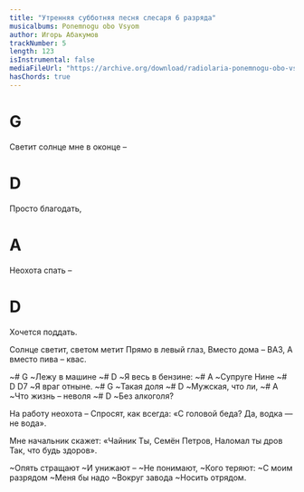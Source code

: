 ```yaml
---
title: "Утренняя субботняя песня слесаря 6 разряда"
musicalbums: Ponemnogu obo Vsyom
author: Игорь Абакумов
trackNumber: 5
length: 123
isInstrumental: false
mediaFileUrl: "https://archive.org/download/radiolaria-ponemnogu-obo-vsyom/05-utrennyaya_subbotnyaya_pesnya_slesarya_6_razryada.mp3"
hasChords: true
---
```


#  G
Светит солнце мне в оконце –
#  D
Просто благодать,
# A
Неохота спать –
# D
Хочется поддать.

Солнце светит, светом метит
Прямо в левый глаз,
Вместо дома – ВАЗ, 
А вместо пива – квас.

~#          G
~Лежу в машине
~#             D
~Я весь в бензине:
~#         A
~Супруге Нине
~#          D    D7
~Я враг отныне.
~#       G
~Такая доля
~#           D
~Мужская, что ли,
~#               A
~Что жизнь – неволя
~#         D
~Без алкоголя?

На работу неохота –
Спросят, как всегда:
«С головой беда?
Да, водка — не вода».

Мне начальник скажет: «Чайник
Ты, Семён Петров,
Наломал ты дров
Так, что будь здоров».

~Опять стращают
~И унижают –
~Не понимают,
~Кого теряют:
~С моим разрядом
~Меня бы надо
~Вокруг завода
~Носить отрядом.

